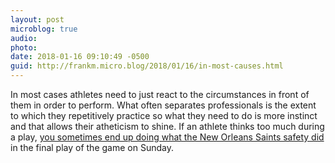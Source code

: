 ```yaml
---
layout: post
microblog: true
audio: 
photo: 
date: 2018-01-16 09:10:49 -0500
guid: http://frankm.micro.blog/2018/01/16/in-most-causes.html
---
```

In most cases athletes need to just react to the circumstances in front of them in order to perform. What often separates professionals is the extent to which they repetitively practice so what they need to do is more instinct and that allows their atheticism to shine. If an athlete thinks too much during a play, [you sometimes end up doing what the New Orleans Saints safety did](https://www.cbssports.com/nfl/news/marcus-williams-who-whiffed-on-stefon-diggs-walk-off-td-explains-what-happened) in the final play of the game on Sunday.
